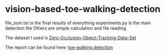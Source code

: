 # vision-based-toe-walking-detection

file_sum.txt is the final results of everything
experiments.py is the main detection file
Others are simple calculation and file reading.

The dataset I used is [Zero-Occlusion-Object-Tracking-Data-Set](https://github.com/csbuja/Zero-Occlusion-Object-Tracking-Data-Set)

The report can be found here: [toe-walking detection](https://github.com/Kngslwang/vision-based-toe-walking-detection/blob/main/Vision-based%20toe-walking%20detection%20in%20unconscious%20condition.pdf)
